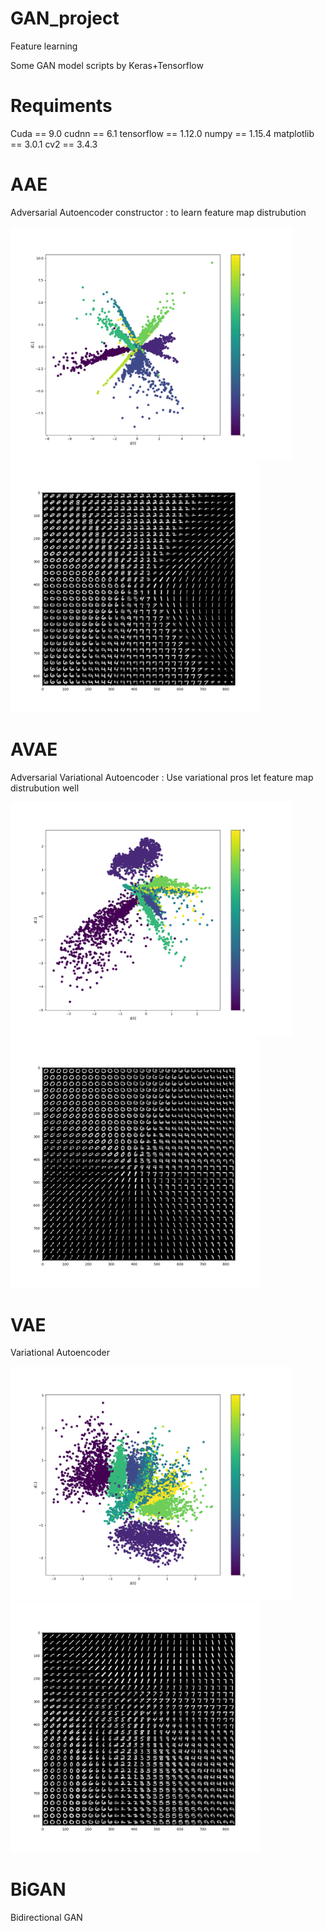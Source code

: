 # GAN_project
Feature learning


Some GAN model scripts by Keras+Tensorflow

# Requiments

Cuda       == 9.0
cudnn      == 6.1
tensorflow == 1.12.0
numpy      == 1.15.4
matplotlib == 3.0.1
cv2        == 3.4.3

# AAE

Adversarial Autoencoder constructor : to learn feature map distrubution

<p float="left">
  <img src="https://github.com/kent00714/GAN_project/blob/master/AAE/test_feature.png" width="450" title="Feature_map" />
  <img src="https://github.com/kent00714/GAN_project/blob/master/AAE/reconstruction.png" width="400" title="Reconstruction" /> 
</p>

# AVAE

Adversarial Variational Autoencoder : Use variational pros let feature map distrubution well

<p float="left">
  <img src="https://github.com/kent00714/GAN_project/blob/master/AVAE/test_feature.png" width="450" title="Feature_map" />
  <img src="https://github.com/kent00714/GAN_project/blob/master/AVAE/reconstruction.png" width="400" title="Reconstruction" /> 
</p>
                                                                                                                            
                                                                                                                            
# VAE

Variational Autoencoder

<p float="left">
  <img src="https://github.com/kent00714/GAN_project/blob/master/VAE/test_feature.png" width="450" title="Feature_map" />
  <img src="https://github.com/kent00714/GAN_project/blob/master/VAE/reconstruction.png" width="400" title="Reconstruction" /> 
</p>
      
# BiGAN

Bidirectional GAN
